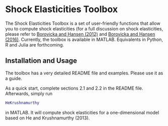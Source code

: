 # Shock Elasticities Toolbox

The Shock Elasticities Toolbox is a set of user-friendly functions that allow you to compute shock elasticities (for a full discussion on shock elasticities, please refer to [Borovicka and Hansen (2012)](https://www.borovicka.org/files/research/shock_elasticities_and_impulse_responses.pdf) and [Borovicka and Hansen (2016)](http://larspeterhansen.org/wp-content/uploads/2016/10/macroterm_main.pdf). Currently, the toolbox is available in MATLAB. Equivalents in Python, R and Julia are forthcoming. 

## Installation and Usage
The toolbox has a very detailed README file and examples. Please use it as a guide.

As a quick start, complete sections 2.1 and 2.2 in the README file. Afterwards, simply run

```matlab
HeKrushnamurthy
```

in MATLAB. It will compute shock elasticities for a one-dimensional model based on He and Krushnamurthy (2013).

